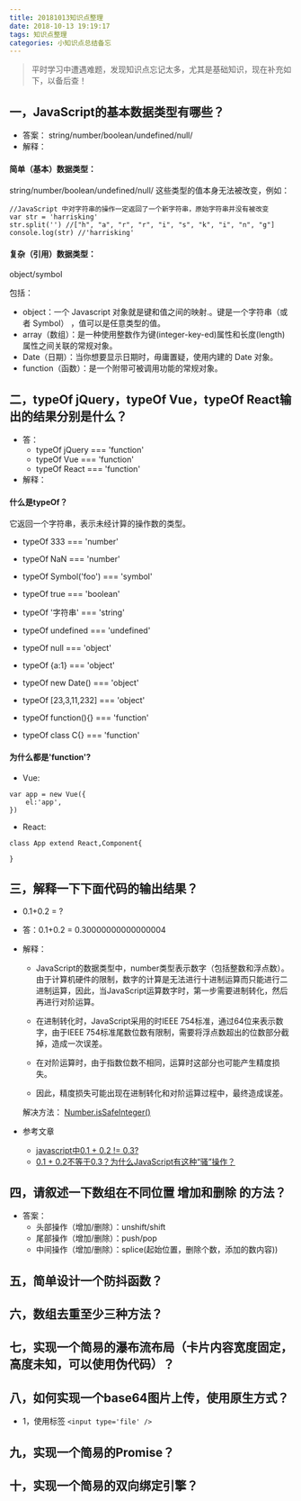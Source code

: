 ```yaml
---
title: 20181013知识点整理
date: 2018-10-13 19:19:17
tags: 知识点整理
categories: 小知识点总结备忘
---
```



> 平时学习中遭遇难题，发现知识点忘记太多，尤其是基础知识，现在补充如下，以备后查！

## 一，JavaScript的基本数据类型有哪些？
- 答案：
string/number/boolean/undefined/null/
- 解释：
#### 简单（基本）数据类型：
string/number/boolean/undefined/null/
这些类型的值本身无法被改变，例如：

<!-- more -->

```
//JavaScript 中对字符串的操作一定返回了一个新字符串，原始字符串并没有被改变
var str = 'harrisking'
str.split('') //["h", "a", "r", "r", "i", "s", "k", "i", "n", "g"]
console.log(str) //'harrisking'
```

#### 复杂（引用）数据类型：
object/symbol

包括：
- object：一个 Javascript 对象就是键和值之间的映射.。键是一个字符串（或者 Symbol） ，值可以是任意类型的值。
- array（数组）：是一种使用整数作为键(integer-key-ed)属性和长度(length)属性之间关联的常规对象。
- Date（日期）：当你想要显示日期时，毋庸置疑，使用内建的 Date 对象。
- function（函数）：是一个附带可被调用功能的常规对象。



## 二，typeOf jQuery，typeOf Vue，typeOf React输出的结果分别是什么？
 - 答：
    - typeOf jQuery === 'function'
    - typeOf Vue === 'function'
    - typeOf React === 'function'
- 解释：
#### 什么是typeOf？
它返回一个字符串，表示未经计算的操作数的类型。
- typeOf 333 === 'number'
- typeOf NaN === 'number'

- typeOf Symbol('foo') === 'symbol'

- typeOf true === 'boolean'

- typeOf '字符串' === 'string'

- typeOf undefined === 'undefined'

- typeOf null === 'object'
- typeOf {a:1} === 'object'
- typeOf new Date() === 'object'
- typeOf [23,3,11,232] === 'object'

- typeOf function(){} === 'function'
- typeOf class C{} === 'function'

#### 为什么都是'function'?
- Vue:
```
var app = new Vue({
    el:'app',
})
```
- React:
```
class App extend React,Component{
    
}
```



 ## 三，解释一下下面代码的输出结果？

 - 0.1+0.2 = ?

 - 答：0.1+0.2 = 0.30000000000000004
 - 解释：

    - JavaScript的数据类型中，number类型表示数字（包括整数和浮点数）。由于计算机硬件的限制，数字的计算是无法进行十进制运算而只能进行二进制运算，因此，当JavaScript运算数字时，第一步需要进制转化，然后再进行对阶运算。

    - 在进制转化时，JavaScript采用的时IEEE 754标准，通过64位来表示数字，由于IEEE 754标准尾数位数有限制，需要将浮点数超出的位数部分截掉，造成一次误差。

    - 在对阶运算时，由于指数位数不相同，运算时这部分也可能产生精度损失。
    - 因此，精度损失可能出现在进制转化和对阶运算过程中，最终造成误差。

    解决方法：
    [Number.isSafeInteger()](https://developer.mozilla.org/zh-CN/docs/Web/JavaScript/Reference/Global_Objects/Number/isSafeInteger)

 - 参考文章

    - [javascript中0.1 + 0.2 != 0.3?](https://segmentfault.com/a/1190000007251010)
    - [0.1 + 0.2不等于0.3？为什么JavaScript有这种“骚”操作？](https://www.qdskill.com/javascript/8542.html)

 ## 四，请叙述一下数组在不同位置 增加和删除 的方法？
 - 答案：
    - 头部操作（增加/删除）：unshift/shift
    - 尾部操作（增加/删除）：push/pop
    - 中间操作（增加/删除）：splice(起始位置，删除个数，添加的数内容))

 ## 五，简单设计一个防抖函数？

 ## 六，数组去重至少三种方法？

 ## 七，实现一个简易的瀑布流布局（卡片内容宽度固定，高度未知，可以使用伪代码）？

 ## 八，如何实现一个base64图片上传，使用原生方式？
 - 1，使用标签 `<input type='file' />`

 ## 九，实现一个简易的Promise？

 ## 十，实现一个简易的双向绑定引擎？
 
